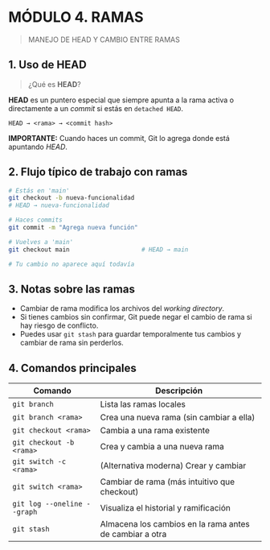 # MÓDULO 4. RAMAS

> MANEJO DE HEAD Y CAMBIO ENTRE RAMAS

## 1. Uso de **HEAD**

> ¿Qué es **HEAD**?

**HEAD** es un puntero especial que siempre apunta a la rama activa o directamente a un *commit* si estás en `detached HEAD`.

```text
HEAD → <rama> → <commit hash>
```

**IMPORTANTE:** Cuando haces un commit, Git lo agrega donde está apuntando *HEAD*.

## 2. Flujo típico de trabajo con ramas

```bash
# Estás en 'main'
git checkout -b nueva-funcionalidad  
# HEAD → nueva-funcionalidad

# Haces commits
git commit -m "Agrega nueva función"

# Vuelves a 'main'
git checkout main                    # HEAD → main

# Tu cambio no aparece aquí todavía
```

## 3. Notas sobre las ramas

* Cambiar de rama modifica los archivos del *working directory*.
* Si tienes cambios sin confirmar, Git puede negar el cambio de rama si hay riesgo de conflicto.
* Puedes usar `git stash` para guardar temporalmente tus cambios y cambiar de rama sin perderlos.

## 4. Comandos principales

Comando | Descripción
--- | ---
`git branch` | Lista las ramas locales
`git branch <rama>` | Crea una nueva rama (sin cambiar a ella)
`git checkout <rama>` | Cambia a una rama existente
`git checkout -b <rama>` | Crea y cambia a una nueva rama
`git switch -c <rama>` | (Alternativa moderna) Crear y cambiar
`git switch <rama>` | Cambiar de rama (más intuitivo que checkout)
`git log --oneline --graph` | Visualiza el historial y ramificación
`git stash` | Almacena los cambios en la rama antes de cambiar a otra

